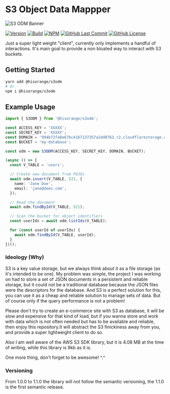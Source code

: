 # S3 Object Data Mappper

![S3 ODM Banner](https://user-images.githubusercontent.com/3441017/168467257-78a0448b-2a3c-426f-9c99-54b606bc7a1b.png)

[![Version](https://badge.fury.io/gh/hisorange%2Fs3odm.svg)](https://badge.fury.io/gh/hisorange%2Fs3odm)
[![Build](https://github.com/hisorange/s3odm/actions/workflows/ci.yml/badge.svg?branch=main)](https://github.com/hisorange/s3odm/actions/workflows/ci.yml)
[![NPM](https://img.shields.io/npm/dt/@hisorange/s3odm?label=NPM)](https://www.npmjs.com/package/@hisorange/s3odm)
[![GitHub Last Commit](https://img.shields.io/github/last-commit/hisorange/s3odm)](https://github.com/hisorange/s3odm/commits/main)
[![GitHub License](https://img.shields.io/github/license/hisorange/s3odm)](https://github.com/hisorange/s3odm/blob/main/LICENSE)

Just a super light weight "client", currently only implements a handful of interactions.
It's main goal to provide a non bloated way to interact with S3 buckets.

## Getting Started

```sh
yarn add @hisorange/s3odm
# Or
npm i @hisorange/s3odm
```

## Example Usage

```typescript
import { S3ODM } from '@hisorange/s3odm';

const ACCESS_KEY = 'XXXXX';
const SECRET_KEY = 'XXXXY';
const DOMAIN = '994b72fa8e67bc4167137357a2dd8763.r2.cloudflarestorage.com';
const BUCKET = 'my-database';

const odm = new S3ODM(ACCESS_KEY, SECRET_KEY, DOMAIN, BUCKET);

(async () => {
  const V_TABLE = 'users';

  // Create new document from POJOs
  await odm.insert(V_TABLE, 521, {
    name: 'Jane Doe',
    email: 'jane@does.com',
  });

  // Read the document
  await odm.findById(V_TABLE, 521);

  // Scan the bucket for object identifiers
  const userIds = await odm.listIds(V_TABLE);

  for (const userId of userIds) {
    await odm.findById(V_TABLE, userId);
  }
})();
```

### Ideology (Why)

S3 is a key value storage, but we always think about it as a file storage (as it's intended to be one). My problem was simple, the project I was working on had to store a set of JSON documents in a persistent and reliable storage, but it could not be a traditional database because the JSON files were the descriptors for the database.
And S3 is a perfect solution for this, you can use it as a cheap and reliable solution to manage sets of data. But of course only if the query performance is not a problem!

Please don't try to create an e-commerce site with S3 as database, it will be slow and expensive for that kind of load, but if you wanna store and work with data which is not often needed but has to be available and reliable, then enjoy this repository.It will abstract the S3 finickiness away from you, and provide a super lightweight client to do so.

Also I am well aware of the AWS S3 SDK library, but it is 4.08 MB at the time of writing, while this library is 9kb as it is.

One more thing, don't forget to be awesome! ^.^

### Versioning

From 1.0.0 to 1.1.0 the library will not follow the semantic versioning, the 1.1.0 is the first semantic release.
